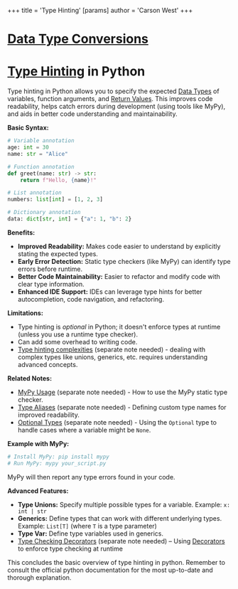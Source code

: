 +++
 title = 'Type Hinting'
[params]
	author = 'Carson West'
+++
# [Data Type Conversions](./../data-type-conversions/)
# [Type Hinting](./../type-hinting/) in Python

Type hinting in Python allows you to specify the expected [Data Types](./../data-types/) of variables, function arguments, and [Return Values](./../return-values/).  This improves code readability, helps catch errors during development (using tools like MyPy), and aids in better code understanding and maintainability.

**Basic Syntax:**

```python
# Variable annotation
age: int = 30
name: str = "Alice"

# Function annotation
def greet(name: str) -> str:
    return f"Hello, {name}!"

# List annotation
numbers: list[int] = [1, 2, 3]

# Dictionary annotation
data: dict[str, int] = {"a": 1, "b": 2}
```

**Benefits:**

* **Improved Readability:** Makes code easier to understand by explicitly stating the expected types.
* **Early Error Detection:** Static type checkers (like MyPy) can identify type errors before runtime.
* **Better Code Maintainability:** Easier to refactor and modify code with clear type information.
* **Enhanced IDE Support:** IDEs can leverage type hints for better autocompletion, code navigation, and refactoring.


**Limitations:**

* Type hinting is *optional* in Python; it doesn't enforce types at runtime (unless you use a runtime type checker).
*  Can add some overhead to writing code.
*  [Type hinting complexities](./../type-hinting-complexities/) (separate note needed)  -  dealing with complex types like unions, generics, etc. requires understanding advanced concepts.


**Related Notes:**

* [MyPy Usage](./../mypy-usage/) (separate note needed) - How to use the MyPy static type checker.
* [Type Aliases](./../type-aliases/) (separate note needed) - Defining custom type names for improved readability.
* [Optional Types](./../optional-types/) (separate note needed) - Using the `Optional` type to handle cases where a variable might be `None`.

**Example with MyPy:**

```bash
# Install MyPy: pip install mypy
# Run MyPy: mypy your_script.py
```

MyPy will then report any type errors found in your code.


**Advanced Features:**

* **Type Unions:**  Specify multiple possible types for a variable.  Example: `x: int | str`
* **Generics:**  Define types that can work with different underlying types. Example: `List[T]` (where `T` is a type parameter)
* **Type Var:** Define type variables used in generics.
* [Type Checking Decorators](./../type-checking-decorators/) (separate note needed) – Using [Decorators](./../decorators/) to enforce type checking at runtime

This concludes the basic overview of type hinting in python. Remember to consult the official python documentation for the most up-to-date and thorough explanation.
